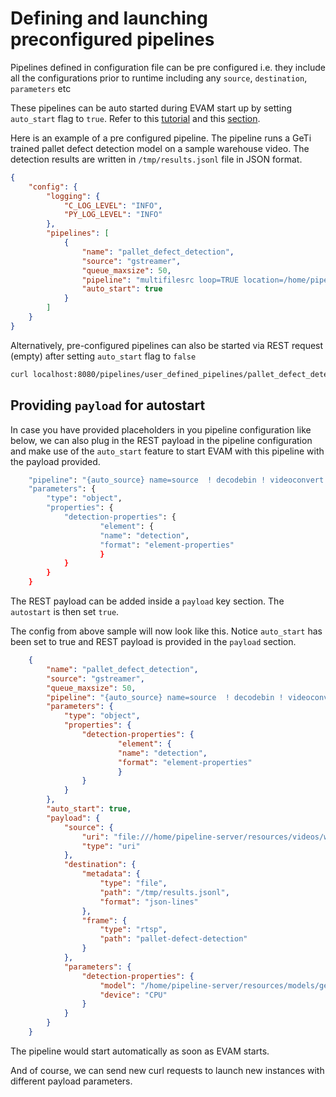 # Defining and launching preconfigured pipelines 

Pipelines defined in configuration file can be pre configured i.e. they include all the configurations prior to runtime including any `source`, `destination`, `parameters` etc

These pipelines can be auto started during EVAM start up by setting `auto_start` flag to `true`.  Refer to this [tutorial](../Tutorials-Basic.md#change-dlstreamer-pipeline) and this [section](../detailed_usage/configuration/basic.md). 

Here is an example of a pre configured pipeline. The pipeline runs a GeTi trained pallet defect detection model on a sample warehouse video. The detection results are written in `/tmp/results.jsonl` file in JSON format. 

```json
{
    "config": {
        "logging": {
            "C_LOG_LEVEL": "INFO",
            "PY_LOG_LEVEL": "INFO"
        },
        "pipelines": [
            {
                "name": "pallet_defect_detection",
                "source": "gstreamer",
                "queue_maxsize": 50,
                "pipeline": "multifilesrc loop=TRUE location=/home/pipeline-server/resources/videos/warehouse.avi ! h264parse ! decodebin ! videoconvert ! gvadetect name=detection model=/home/pipeline-server/resources/models/geti/pallet_defect_detection/deployment/Detection/model/model.xml model-instance-id=inst0 ! queue ! gvawatermark ! gvafpscounter ! gvametaconvert add-empty-results=true name=metaconvert ! gvametapublish name=destination method=file file-path=/tmp/results.jsonl ! appsink name=appsink",
                "auto_start": true
            }
        ]
    }
}
```

Alternatively, pre-configured pipelines can also be started via REST request (empty) after setting  `auto_start` flag to `false`

```sh
curl localhost:8080/pipelines/user_defined_pipelines/pallet_defect_detection -X POST -H 'Content-Type: application/json' -d '{}'
```
## Providing `payload` for autostart
In case you have provided placeholders in you pipeline configuration like below, we can also plug in the REST payload in the pipeline configuration and make use of the `auto_start` feature to start EVAM with this pipeline with the payload provided. 

```sh
    "pipeline": "{auto_source} name=source  ! decodebin ! videoconvert ! gvadetect name=detection ! queue ! gvawatermark ! gvafpscounter ! gvametaconvert add-empty-results=true name=metaconvert ! gvametapublish name=destination ! appsink name=appsink",
    "parameters": {
        "type": "object",
        "properties": {
            "detection-properties": {
                    "element": {
                    "name": "detection",
                    "format": "element-properties"
                    }
            }
        }
    }

```

The REST payload can be added inside a `payload` key section. The `autostart` is then set `true`. 

The config from above sample will now look like this. Notice `auto_start` has been set to true and REST payload is provided in the `payload` section.

```json
    {
        "name": "pallet_defect_detection",
        "source": "gstreamer",
        "queue_maxsize": 50,
        "pipeline": "{auto_source} name=source  ! decodebin ! videoconvert ! gvadetect name=detection ! queue ! gvawatermark ! gvafpscounter ! gvametaconvert add-empty-results=true name=metaconvert ! gvametapublish name=destination ! appsink name=appsink",
        "parameters": {
            "type": "object",
            "properties": {
                "detection-properties": {
                        "element": {
                        "name": "detection",
                        "format": "element-properties"
                        }
                }
            }
        },
        "auto_start": true,
        "payload": {
            "source": {
                "uri": "file:///home/pipeline-server/resources/videos/warehouse.avi",
                "type": "uri"
            },
            "destination": {
                "metadata": {
                    "type": "file",
                    "path": "/tmp/results.jsonl",
                    "format": "json-lines"
                },
                "frame": {
                    "type": "rtsp",
                    "path": "pallet-defect-detection"
                }
            },
            "parameters": {
                "detection-properties": {
                    "model": "/home/pipeline-server/resources/models/geti/pallet_defect_detection/deployment/Detection/model/model.xml",
                    "device": "CPU"
                }
            }
        }
    }
```
The pipeline would start automatically as soon as EVAM starts. 

And of course, we can send new curl requests to launch new instances with different payload parameters.
